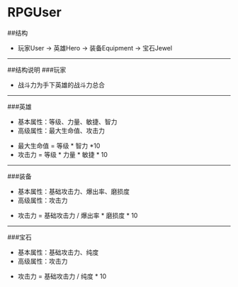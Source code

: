 # RPGUser

##结构
- 玩家User -> 英雄Hero -> 装备Equipment -> 宝石Jewel

---------------------------------
##结构说明
###玩家
- 战斗力为手下英雄的战斗力总合

---------------------------------
###英雄
- 基本属性：等级、力量、敏捷、智力
- 高级属性：最大生命值、攻击力

* 最大生命值 = 等级 * 智力 *10
* 攻击力 = 等级 * 力量 * 敏捷 * 10

---------------------------------
###装备
- 基本属性：基础攻击力、爆出率、磨损度
- 高级属性：攻击力

* 攻击力 = 基础攻击力 / 爆出率 * 磨损度 * 10
---------------------------------
###宝石
- 基本属性：基础攻击力、纯度
- 高级属性：攻击力

* 攻击力 = 基础攻击力 / 纯度 * 10
